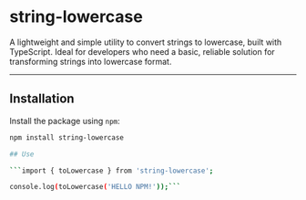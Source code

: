 # string-lowercase

A lightweight and simple utility to convert strings to lowercase, built with TypeScript. Ideal for developers who need a basic, reliable solution for transforming strings into lowercase format.

---

## Installation

Install the package using `npm`:

```bash
npm install string-lowercase

## Use

```import { toLowercase } from 'string-lowercase';

console.log(toLowercase('HELLO NPM!'));```
